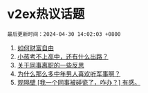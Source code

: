 # v2ex热议话题

`最后更新时间：2024-04-30 14:02:03 +0800`

1. [如何财富自由](https://www.v2ex.com/t/1036945)
1. [小孩考不上高中，还有什么出路？](https://www.v2ex.com/t/1037000)
1. [关于同事离职的一些反思](https://www.v2ex.com/t/1036936)
1. [为什么那么多中年男人喜欢听军事啊？](https://www.v2ex.com/t/1036925)
1. [观隔壁 [我一个同事被碰瓷了，咋办？] 有感。](https://www.v2ex.com/t/1036775)

